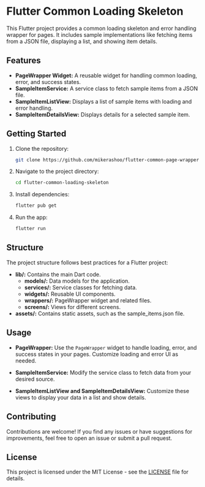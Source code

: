 # Flutter Common Loading Skeleton

This Flutter project provides a common loading skeleton and error handling wrapper for pages. It includes sample implementations like fetching items from a JSON file, displaying a list, and showing item details.

## Features

- **PageWrapper Widget:** A reusable widget for handling common loading, error, and success states.
- **SampleItemService:** A service class to fetch sample items from a JSON file.
- **SampleItemListView:** Displays a list of sample items with loading and error handling.
- **SampleItemDetailsView:** Displays details for a selected sample item.

## Getting Started

1. Clone the repository:

    ```bash
    git clone https://github.com/mikerashoo/flutter-common-page-wrapper.git
    ```

2. Navigate to the project directory:

    ```bash
    cd flutter-common-loading-skeleton
    ```

3. Install dependencies:

    ```bash
    flutter pub get
    ```

4. Run the app:

    ```bash
    flutter run
    ```

## Structure

The project structure follows best practices for a Flutter project:

- **lib/:** Contains the main Dart code.
  - **models/:** Data models for the application.
  - **services/:** Service classes for fetching data.
  - **widgets/:** Reusable UI components.
  - **wrappers/:** PageWrapper widget and related files.
  - **screens/:** Views for different screens.
- **assets/:** Contains static assets, such as the sample_items.json file.

## Usage

- **PageWrapper:** Use the `PageWrapper` widget to handle loading, error, and success states in your pages. Customize loading and error UI as needed.

- **SampleItemService:** Modify the service class to fetch data from your desired source.

- **SampleItemListView and SampleItemDetailsView:** Customize these views to display your data in a list and show details.

## Contributing

Contributions are welcome! If you find any issues or have suggestions for improvements, feel free to open an issue or submit a pull request.

## License

This project is licensed under the MIT License - see the [LICENSE](LICENSE) file for details.

